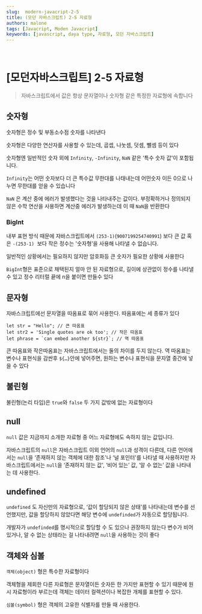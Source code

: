 ```yaml
---
slug:  modern-javacript-2-5
title: (모던 자바스크립트) 2-5 자료형
authors: malone
tags: [Javacript, Moden Javacript]
keywords: [javascript, daya type, 자료형, 모던 자바스크립트]
---
```

<br/>

# [모던자바스크립트] 2-5 자료형

> 자바스크립트에서 값은 항상 문자열이나 숫자형 같은 특정한 자료형에 속합니다
> 

## 숫자형

숫자형은 정수 및 부동소수점 숫자를 나타낸다

숫자형은 다양한 연산자를 사용할 수 있는데, 곱셉, 나눗셈, 덧셈, 뺄셈 등이 있다

숫자형엔 일반적인 숫자 외에 `Infinity`, `-Infinity`, `NaN` 같은 ‘특수 숫자 값'이 포함됩니다.

`Infinity`는 어떤 숫자보다 더 큰 특수값 무한대를 나태내는데 어떤숫자 이든 0으로 나누면 무한대를 얻을 수 있습니다

`NaN` 은 계산 중에 에러가 발생했다는 것을 나타내주는 값이다. 부정확하거나 정의되지 않은 수학 연산을 사용하면 계산중 에러가 발생하는데 이 때 `NaN`을 반환한다

### BigInt

내부 표현 방식 때문에 자바스크립트에서 `(253-1)`(`9007199254740991`) 보다 큰 값 혹은 `-(253-1)`
 보다 작은 정수는 '숫자형’을 사용해 나타낼 수 없습니다.

일반적인 상황에서는 필요하지 않지만 암호화등 큰 숫자가 필요한 상황에 사용한다

`BigInt`형은 표준으로 채택된지 얼마 안 된 자료형으로, 길이에 상관없이 정수를 나타낼수 있고 정수 리터럴 끝에 n을 붙이면 만들수 있다

## 문자형

자바스크립트에선 문자열을 따옴표로 묶어 사용한다. 따옴표에는 세 종류가 있다

```tsx
let str = "Hello"; // 큰 따옴표
let str2 = 'Single quotes are ok too'; // 작은 따옴표
let phrase = `can embed another ${str}`; // 역 따옴표
```

큰 따옴표와 작은따옴표는 자바스크립트에서는 둘의 차이를 두지 않는다. 역 따옴표는 변수나 표현식을 감싼후 `${…}`안에 넣어주면, 원하는 변수나 표현식을 문자열 중간에 넣을 수 있다

## 불린형

불린형(논리 타입)은 `true`와 `false` 두 가지 값밖에 없는 자료형이다

## null

`null` 값은 지금까지 소개한 자료형 중 어느 자료형에도 속하지 않는 값입니다.

자바스크립트의 `null`은 자바스크립트 이외 언어의 `null`과 성격이 다른데, 다른 언어에서는 `null`을 ‘존재하지 않는 객체에 대한 참조'나 ‘널 포인터'를 나타낼 때 사용하지만 자바스크립트에서는 `null`을 ‘존재하지 않는 값', ‘비어 있는’ 값, ‘알 수 없는’ 값을 나타내는 데 사용한다.

## undefined

`undefined` 도 자신만의 자료형으로, ‘값이 할당되지 않은 상태'를 나타내는데 변수를 선언했지만, 값을 할당하지 않았다면 해당 변수에 `undefinded`가 자동으로 할당됩니다.

개발자가 `undefinded`를 명시적으로 할당할 수 도 있으나 권장하지 않는다 변수가 비어있거나, 알 수 없는 상태라는 걸 나타내려면 `null`을 사용하는 것이 좋다

## 객체와 심볼

`객체(object)` 형은 특수한 자료형이다

객체형을 제회한 다른 자료형은 문자열이든 숫자든 한 가지만 표현할 수 있기 때문에 원시 자료형이라 부르는데 객체는 데이터 컬렉션이나 복잡한 개체를 표현할 수 있다.

`심볼(symbol)` 형은 객체의 고유한 식별자를 만들 때 사용한다.